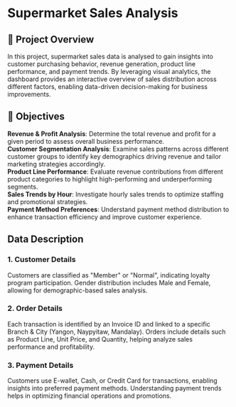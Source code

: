 # Supermarket Sales Analysis

## 📌 Project Overview
In this project, supermarket sales data is analysed to gain insights into customer purchasing behavior, revenue generation, product line performance, and payment trends. By leveraging visual analytics, the dashboard provides an interactive overview of sales distribution across different factors, enabling data-driven decision-making for business improvements.

## 🎯 Objectives
**Revenue & Profit Analysis**: Determine the total revenue and profit for a given period to assess overall business performance.     
**Customer Segmentation Analysis**: Examine sales patterns across different customer groups to identify key demographics driving revenue and tailor marketing strategies accordingly.     
**Product Line Performance**: Evaluate revenue contributions from different product categories to highlight high-performing and underperforming segments.    
**Sales Trends by Hour**: Investigate hourly sales trends to optimize staffing and promotional strategies.    
**Payment Method Preferences**: Understand payment method distribution to enhance transaction efficiency and improve customer experience.    


## Data Description
### 1. Customer Details
Customers are classified as "Member" or "Normal", indicating loyalty program participation. Gender distribution includes Male and Female, allowing for demographic-based sales analysis.

### 2. Order Details
Each transaction is identified by an Invoice ID and linked to a specific Branch & City (Yangon, Naypyitaw, Mandalay). Orders include details such as Product Line, Unit Price, and Quantity, helping analyze sales performance and profitability.

### 3. Payment Details
Customers use E-wallet, Cash, or Credit Card for transactions, enabling insights into preferred payment methods. Understanding payment trends helps in optimizing financial operations and promotions.
